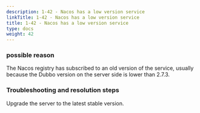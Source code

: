 ```yaml
---
description: 1-42 - Nacos has a low version service
linkTitle: 1-42 - Nacos has a low version service
title: 1-42 - Nacos has a low version service
type: docs
weight: 42
---
```


### possible reason

The Nacos registry has subscribed to an old version of the service, usually because the Dubbo version on the server side is lower than 2.7.3.

### Troubleshooting and resolution steps

Upgrade the server to the latest stable version.
